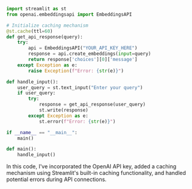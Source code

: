 ```python
import streamlit as st
from openai.embeddingsapi import EmbeddingsAPI

# Initialize caching mechanism
@st.cache(ttl=60)
def get_api_response(query):
    try:
        api = EmbeddingsAPI("YOUR_API_KEY_HERE")
        response = api.create_embeddings(input=query)
        return response['choices'][0]['message']
    except Exception as e:
        raise Exception(f"Error: {str(e)}")

def handle_input():
    user_query = st.text_input("Enter your query")
    if user_query:
        try:
            response = get_api_response(user_query)
            st.write(response)
        except Exception as e:
            st.error(f"Error: {str(e)}")

if __name__ == "__main__":
    main()

def main():
    handle_input()
```

In this code, I've incorporated the OpenAI API key, added a caching mechanism using Streamlit's built-in caching functionality, and handled potential errors during API connections.